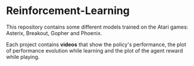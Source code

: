 # Reinforcement-Learning
This repository contains some different models trained on the Atari games: Asterix, Breakout, Gopher and Phoenix.


Each project contains **videos** that show the policy's performance, the plot of performance evolution while learning and the plot of the agent reward while playing. 